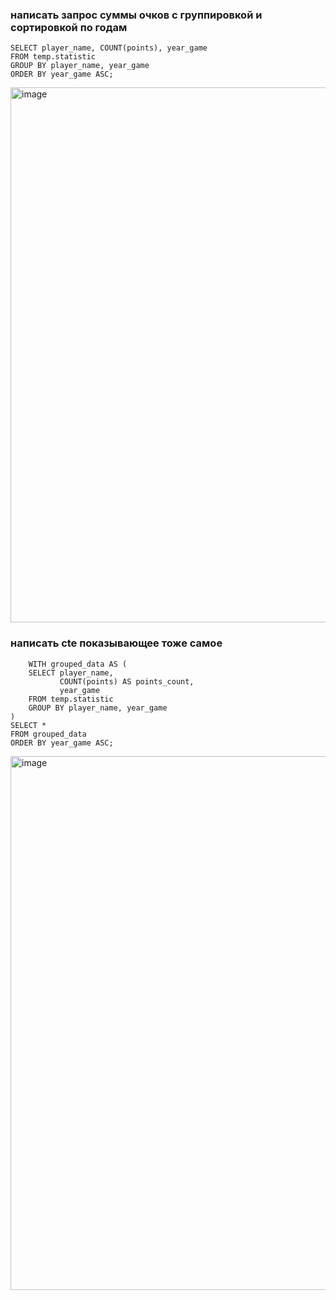 ### написать запрос суммы очков с группировкой и сортировкой по годам

```
SELECT player_name, COUNT(points), year_game 
FROM temp.statistic 
GROUP BY player_name, year_game 
ORDER BY year_game ASC;
```
<img width="856" alt="image" src="https://github.com/user-attachments/assets/3ec1f255-6510-4929-9fe3-baf860e03b45" />



### написать cte показывающее тоже самое

```
    WITH grouped_data AS (
    SELECT player_name,
           COUNT(points) AS points_count,
           year_game
    FROM temp.statistic
    GROUP BY player_name, year_game
)
SELECT *
FROM grouped_data
ORDER BY year_game ASC;
```
<img width="854" alt="image" src="https://github.com/user-attachments/assets/8e8c89ce-6de3-4918-8e1c-d54ed71062ac" />
